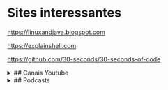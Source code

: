 # Sites interessantes

<https://linuxandjava.blogspot.com>

<https://explainshell.com>

<https://github.com/30-seconds/30-seconds-of-code>

<details>
<summary>## Canais Youtube</summary>

[Filipe Deschamps - Programação e Tecnologia](https://www.youtube.com/channel/UCU5JicSrEM5A63jkJ2QvGYw)

[Rodrigo Branas](https://www.youtube.com/user/rodrigobranas)

</details>

<details>
<summary>## Podcasts</summary>

[Hipsters ponto tech](https://hipsters.tech/)

</details>